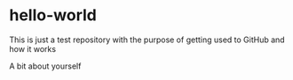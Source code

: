 # hello-world
This is just a test repository with the purpose of getting used to GitHub and how it works

A bit about yourself
